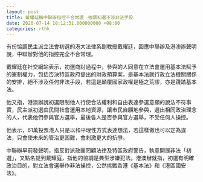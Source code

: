 ```yaml
---
layout: post
title: 戴耀廷稱中聯辦指控不合常理　強調初選不涉非法手段
date: 2020-07-14 18:12:31.000000000 +08:00
categories: rthk
---
```


有份協調民主派立法會初選的港大法律系副教授戴耀廷，回應中聯辦及港澳辦聲明說，中聯辦對他的指控完全不合常理。

戴耀廷在社交網站表示，初選商討過程中，參與的人同意在立法會運用基本法賦予的憲制權力，包括否決特區政府提出的財政預算案，是基本法就行政立法機關關係的安排，絕不涉及任何非法手段，若這是顛覆國家政權是極之荒謬，亦是踐踏基本法。

他又指，港澳辦說初選限制他人行使合法權利和自由表達參選意願的說法不符事實，民主派初選由民間社會運用本地資源，讓市民自願地參與，選出相同政治理念的人，代表他們參與官方選舉，最後各人是否參與官方選舉，不受任何人操控。

他表示，61萬投票港人只是以和平理性方式表達想法，若這樣做也可以定為違法，只會使未來的管治更困難，會刺激更大的抗爭。

中聯辦早前發聲明，指反對派政團罔顧法律及特區政府警告，執意開展非法「初選」，又點名提到戴耀庭，指他的協調是典型涉嫌犯法。港澳辦就指，初選有明確政治目的，對立法會選舉作非法操控，公然挑戰香港《基本法》和《港區國安法》。
